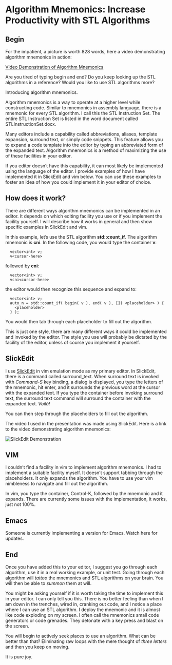 # Algorithm Mnemonics: Increase Productivity with STL Algorithms

## Begin

For the impatient, a picture is worth 828 words, here a video demonstrating algorithm mnemonics in action:

[Video Demonstration of Algorithm Mnemonics](https://www.youtube.com/watch?v=uzc2OWVZPnM)

Are you tired of typing begin and end?  Do you keep looking up the STL algorithms in a reference?  Would you like to use STL algorithms more?  

Introducing algorithm mnemonics.

Algorithm mnemonics is a way to operate at a higher level while constructing code.  Similar to mnemonics in assembly language, there is a mnemonic for every STL algorithm.  I call this the STL Instruction Set.  The entire STL Instruction Set is listed in the word document called STLInstructionSet.docx.

Many editors include a capability called abbreviations, aliases, template expansion, surround text, or simply code snippets.  This feature allows you to expand a code template into the editor by typing an abbreviated form of the expanded text.  Algorithm mnemonics is a method of maximizing the use of these facilities in your editor.  

If you editor doesn’t have this capability, it can most likely be implemented using the language of the editor.  I provide examples of how I have implemented it in SlickEdit and vim below.  You can use these examples to foster an idea of how you could implement it in your editor of choice.

## How does it work?

There are different ways algorithm mnemonics can be implemented in an editor.  It depends on which editing facility you use or if you implement the facility yourself.  I will describe how it works in general and then show specific examples in SlickEdit and vim.

In this example, let’s use the STL algorithm **std::count_if**.  The algorithm mnemonic is **cni**.  In the following code, you would type the container **v**:


```
  vector<int> v;
  v<cursor-here>
```

followed by **cni**:

```
  vector<int> v;
  vcni<cursor-here>
```

the editor would then recognize this sequence and expand to:


```
  vector<int> v;
  auto n = std::count_if( begin( v ), end( v ), []( <placeholder> ) {
    <placeholder>
  } ); 
```

You would then tab through each placeholder to fill out the algorithm.

This is just one style, there are many different ways it could be implemented and invoked by the editor. The style you use will probably be dictated by the facility of the editor, unless of course you implement it yourself.

## SlickEdit

I use [SlickEdit](http://www.slickedit.com) in vim emulation mode as my primary editor.  In SlickEdit, there is a command called surround_text.  When surround text is invoked with _Command-S_ key binding, a dialog is displayed, you type the letters of the mnemonic, hit enter, and it surrounds the previous word at the cursor with the expanded text.  If you type the container before invoking surround text, the surround text command will surround the container with the expanded text.  _Voilà!_

You can then step through the placeholders to fill out the algorithm.

The video I used in the presentation was made using SlickEdit.  Here is a link to the video demonstrating algorithm mnemonics:

![SlickEdit Demonstration](https://github.com/tommybennett/algorithm-mnemonics/blob/master/SlickEdit/SlickEdit.png)

## VIM

I couldn’t find a facility in vim to implement algorithm mnemonics.  I had to implement a suitable facility myself.  It doesn’t support tabbing through the placeholders.  It only expands the algorithm.  You have to use your vim nimbleness to navigate and fill out the algorithm.

In vim, you type the container, Control-K, followed by the mnemonic and it expands.  There are currently some issues with the implementation, it works, just not 100%.

## Emacs

Someone is currently implementing a version for Emacs.  Watch here for updates.

## End

Once you have added this to your editor, I suggest you go through each algorithm, use it in a real working example, or unit test.  Going through each algorithm will _tattoo_ the mnemonics and STL algorithms on your brain.  You will then be able to _summon_ them at will. 

You might be asking yourself if it is worth taking the time to implement this in your editor.  I can only tell you this.  There is no better feeling than when I am down in the trenches, wired in, cranking out code, and I notice a place where I can use an STL algorithm.  I deploy the mnemonic and it is almost like code exploding on my screen.  I often call the mnemonics small code generators or code grenades.  They detonate with a key press and blast on the screen.  

You will begin to actively seek places to use an algorithm.  What can be better than that? Eliminating raw loops with the mere thought of _three letters_ and then you keep on moving.

It is pure joy.

